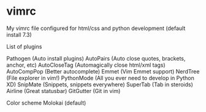 vimrc
=====

My vimrc file configured for html/css and python development (default install 7.3)

List of plugins

Pathogen	(Auto install plugins)
AutoPairs	(Auto close quotes, brackets, anchor, etc)
AutoCloseTag	(Automagically close html/xml tags)
AutoCompPop	(Better autocomplete)
Emmet		(Vim Emmet support)
NerdTree	(File explorer in vim!)
PythonMode	(All you ever need to develop in Python XD)
SnipMate	(Snippets, snippets everywhere)
SuperTab	(Tab in steroids)
Airline		(Great statusbar)
GitGutter	(Git in vim)

Color scheme
Molokai (default)
